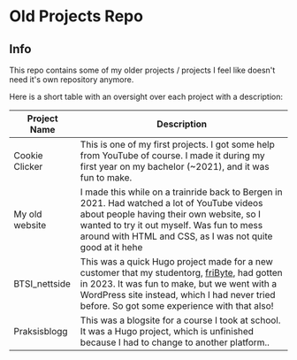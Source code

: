 # Old Projects Repo

## Info

This repo contains some of my older projects / projects I feel like doesn't need it's own repository anymore.

Here is a short table with an oversight over each project with a description:

| Project Name   | Description                                                                                                                                                                                                                                                      |
| -------------- | ---------------------------------------------------------------------------------------------------------------------------------------------------------------------------------------------------------------------------------------------------------------- |
| Cookie Clicker | This is one of my first projects. I got some help from YouTube of course. I made it during my first year on my bachelor (~2021), and it was fun to make.                                                                                                         |
| My old website | I made this while on a trainride back to Bergen in 2021. Had watched a lot of YouTube videos about people having their own website, so I wanted to try it out myself. Was fun to mess around with HTML and CSS, as I was not quite good at it hehe               |
| BTSI_nettside  | This was a quick Hugo project made for a new customer that my studentorg, [friByte](https:fribyte.no), had gotten in 2023. It was fun to make, but we went with a WordPress site instead, which I had never tried before. So got some experience with that also! |
| Praksisblogg | This was a blogsite for a course I took at school. It was a Hugo project, which is unfinished because I had to change to another platform.. |
